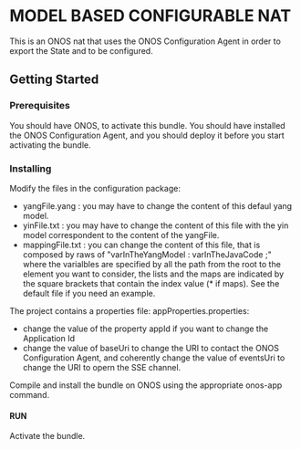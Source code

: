 # MODEL BASED CONFIGURABLE NAT

This is an ONOS nat that uses the ONOS Configuration Agent in order to export the State and to be configured.

## Getting Started

### Prerequisites

You should have ONOS, to activate this bundle. You should have installed the ONOS Configuration Agent, and you should deploy it before you start activating the bundle.

### Installing

Modify the files in the configuration package:
- yangFile.yang : you may have to change the content of this defaul yang model.
- yinFile.txt : you may have to change the content of this file with the yin model correspondent to the content of the yangFile.
- mappingFile.txt : you can change the content of this file, that is composed by raws of "varInTheYangModel : varInTheJavaCode ;" where the varialbles are specified by all the path from the root to the element you want to consider, the lists and the maps are indicated by the square brackets that contain the index value (* if maps). See the default file if you need an example.

The project contains a properties file: appProperties.properties:
- change the value of the property appId if you want to change the Application Id
- change the value of baseUri to change the URI to contact the ONOS Configuration Agent, and coherently change the value of eventsUri to change the URI to opern the SSE channel.

Compile and install the bundle on ONOS using the appropriate onos-app command.

#### RUN

Activate the bundle.

